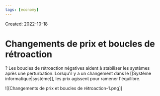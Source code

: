 ```yaml
---
tags: [economy] 
---
```

Created: 2022-10-18

# Changements de prix et boucles de rétroaction

?
Les boucles de rétroaction négatives aident à stabiliser les systèmes après une perturbation. Lorsqu'il y a un changement dans le [[Système informatique|système]], les prix agissent pour ramener l'équilibre.
<!--SR:!2022-10-21,2,230-->

![[Changements de prix et boucles de rétroaction-1.png]]

